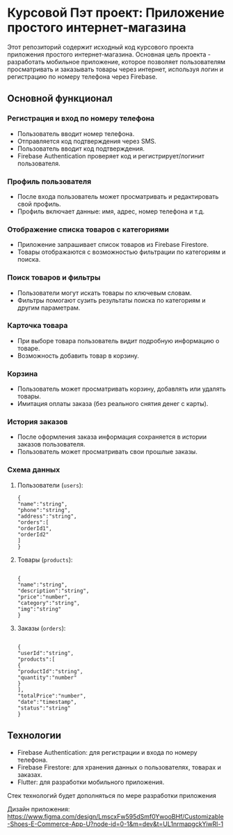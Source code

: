 # Курсовой Пэт проект: Приложение простого интернет-магазина

Этот репозиторий содержит исходный код курсового проекта приложения простого интернет-магазина. Основная цель проекта - разработать мобильное приложение, которое позволяет пользователям просматривать и заказывать товары через интернет, используя логин и регистрацию по номеру телефона через Firebase.

## Основной функционал

### Регистрация и вход по номеру телефона
- Пользователь вводит номер телефона.
- Отправляется код подтверждения через SMS.
- Пользователь вводит код подтверждения.
- Firebase Authentication проверяет код и регистрирует/логинит пользователя.

### Профиль пользователя
- После входа пользователь может просматривать и редактировать свой профиль.
- Профиль включает данные: имя, адрес, номер телефона и т.д.

### Отображение списка товаров с категориями
- Приложение запрашивает список товаров из Firebase Firestore.
- Товары отображаются с возможностью фильтрации по категориям и поиска.

### Поиск товаров и фильтры
- Пользователи могут искать товары по ключевым словам.
- Фильтры помогают сузить результаты поиска по категориям и другим параметрам.

### Карточка товара
- При выборе товара пользователь видит подробную информацию о товаре.
- Возможность добавить товар в корзину.

### Корзина
- Пользователь может просматривать корзину, добавлять или удалять товары.
- Имитация оплаты заказа (без реального снятия денег с карты).

### История заказов
- После оформления заказа информация сохраняется в истории заказов пользователя.
- Пользователь может просматривать свои прошлые заказы.

### Схема данных

1. Пользователи (`users`):
   ```
   {
   "name":"string",
   "phone":"string",
   "address":"string",
   "orders":[
   "orderId1",
   "orderId2"
   ]
   }
   
   ```
2. Товары (`products`):
    ```
   
   {
   "name":"string",
   "description":"string",
   "price":"number",
   "category":"string",
   "img":"string"
   }
   ```

3. Заказы (`orders`):
   ```
   
   {
   "userId":"string",
   "products":[
   {
   "productId":"string",
   "quantity":"number"
   }
   ],
   "totalPrice":"number",
   "date":"timestamp",
   "status":"string"
   }
   
   ```

## Технологии

- Firebase Authentication: для регистрации и входа по номеру телефона.
- Firebase Firestore: для хранения данных о пользователях, товарах и заказах.
- Flutter: для разработки мобильного приложения.

Стек технологий будет дополняться по мере разработки приложения

Дизайн приложения: https://www.figma.com/design/LmscxFw595dSmf0YwooBHf/Customizable-Shoes-E-Commerce-App-U?node-id=0-1&m=dev&t=UL1nrmapgckYiwRl-1
